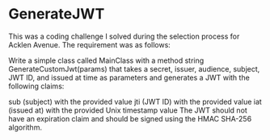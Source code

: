 # GenerateJWT

This was a coding challenge I solved during the selection process for Acklen Avenue. The requirement was as follows:

Write a simple class called MainClass with a method string GenerateCustomJwt(params) that takes a secret, issuer, audience, subject, JWT ID, and issued at time as parameters and generates a JWT with the following claims:

sub (subject) with the provided value
jti (JWT ID) with the provided value
iat (issued at) with the provided Unix timestamp value
The JWT should not have an expiration claim and should be signed using the HMAC SHA-256 algorithm.

